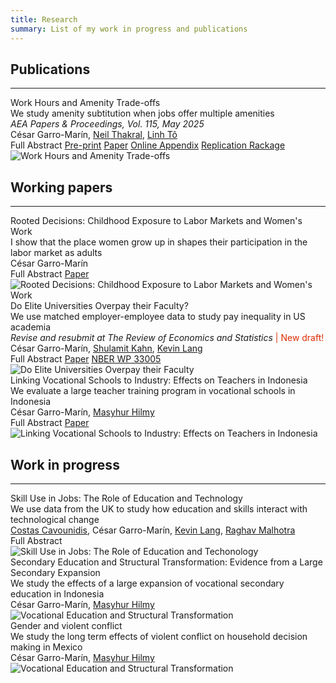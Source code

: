 ```yaml
---
title: Research
summary: List of my work in progress and publications
---
```



<head>
    <style>
        .hidden {
            display: none;
        }
    </style>
    <script>
        function showHideText(id) {
            var text = document.getElementById(id);
            if (text.style.display === "none") {
                text.style.display = "block";
            } else {
                text.style.display = "none";
            }
        }
    </script>
</head>


## Publications ##
<hr>
<div class="universal-wrapper">
<div class="media stream-item view-compact">
    <div class="media-body">
        <div class="section-subheading article-title mb-0 mt-0" id="amenities">Work Hours and Amenity Trade-offs</div>
        <div class="article-style">We study amenity subtitution when jobs offer multiple amenities <br> <i> AEA Papers & Proceedings, Vol. 115, May 2025 </i> </div>
        <div class="stream-meta article-metadata">
                <div>
                    <span class="author">César Garro-Marín,</span>
                    <span class="author"><a href="https://neilthakral.github.io/">Neil Thakral</a>, </span>
                    <span class="author"><a href="https://linh.to/">Linh Tô</a></span>
                </div>
        </div>
        <div class="btn-links">
           <a class="btn btn-outline-primary btn-page-header btn-sm" target="_blank" onclick="showHideText('amenities_abstract')">Full Abstract</a>
           <a class="btn btn-outline-primary btn-page-header btn-sm" href="https://cesarlgm.github.io/documents/papers/workhours.pdf" target="_blank">Pre-print</a>
           <a class="btn btn-outline-primary btn-page-header btn-sm" href="https://pubs.aeaweb.org/doi/pdfplus/10.1257/pandp.20251031" target="_blank">Paper</a>
           <a class="btn btn-outline-primary btn-page-header btn-sm" href="https://cesarlgm.github.io/documents/papers/workhours_appendix.pdf" target="_blank">Online Appendix</a>
           <a class="btn btn-outline-primary btn-page-header btn-sm" href="https://www.openicpsr.org/openicpsr/project/221382/version/V1/view" target="_blank">Replication Rackage</a>
            <p id="amenities_abstract" class="hidden" style="display: none; text-align: justify"><br>
                <strong>Abstract: </strong> We examine whether workers who place a higher value on specific job amenities are more likely to receive them in exchange for lower wages. While the classic compensating differentials model (Rosen, 1986) suggests they would, we show that when multiple amenities are considered together, the trade-offs become more complex. We develop a model that accounts for complementarity and substitutability in firms’ amenity offerings and workers’ preferences. Using data from the NLSY97, we find that shorter or more flexible work hours are often traded for other benefits, shaping gender disparities in wages and job amenities.
            </p>
        </div>
    </div>
    <div class="ml-3">
        <img src="/research/images/amenities_picture.png" alt="Work Hours and Amenity Trade-offs" loading="lazy">
    </div>
</div>
</div>


## Working papers ##
<hr>
<div class="universal-wrapper">
<div class="media stream-item view-compact">
    <div class="media-body">
        <div class="section-subheading article-title mb-0 mt-0" id="rooted">Rooted Decisions: Childhood Exposure to Labor Markets and Women's Work</div>
        <div class="article-style">I show that the place women grow up in shapes their participation in the labor market as adults  </div>
        <div class="stream-meta article-metadata">
            <div class="article-metadata">
                <div><span class="author">César Garro-Marín</span></div>
            </div>
        </div>
        <div class="btn-links">
           <a class="btn btn-outline-primary btn-page-header btn-sm" target="_blank" onclick="showHideText('idn_abstract')">Full Abstract</a>
           <a class="btn btn-outline-primary btn-page-header btn-sm" href="https://cesarlgm.github.io/documents/cesarlgm_rooted_intext.pdf" target="_blank">Paper</a>
            <p id="idn_abstract" class="hidden" style="display: none; text-align: justify"><br>
                <strong>Abstract: </strong> How does early exposure to labor markets affect women’s work in adulthood? Using Indonesian data, I find strong and persistent effects of longer exposure to high-female employment places, especially during the formative years between ages 6 and 15. My estimation strategy compares women who moved from their birthplace at different ages but now live in the same location. I find that women from high-employment areas have 5 percentage points higher employment than those from lower-employment areas, suggesting that about 23% of the spatial inequality in women’s work is passed to the next generation, likely through learning of birthplace gender norms.
            </p>
        </div>
    </div>
    <div class="ml-3">
        <img src="/research/images/idn_image_resized.png"   alt="Rooted Decisions: Childhood Exposure to Labor Markets and Women's Work" loading="lazy">
    </div>
</div>
<div class="media stream-item view-compact">
    <div class="media-body">
        <div class="section-subheading article-title mb-0 mt-0" id="akm">Do Elite Universities Overpay their Faculty?</div>
        <div class="article-style">We use matched employer-employee data to study pay inequality in US academia  <br> <i> Revise and resubmit at The Review of Economics and Statistics </i> <font  color="#dd2c00"> | New draft! </font></div>
        <div class="stream-meta article-metadata">
            <div class="article-metadata">
                <div>
                    <span class="author">César Garro-Marín,</span>
                    <span class="author"><a href="https://sites.bu.edu/shulamitkahn/">Shulamit Kahn</a>,</span>
                    <span class="author"><a href="https://sites.bu.edu/kevinlang/">Kevin Lang</a></span>
                </div>
            </div>
        </div>
        <div class="btn-links">
               <a class="btn btn-outline-primary btn-page-header btn-sm" target="_blank" onclick="showHideText('akm_abstract')">Full Abstract</a>
               <a class="btn btn-outline-primary btn-page-header btn-sm" href="https://cesarlgm.github.io/documents/papers/AKM_paper_v1.pdf" target="_blank">Paper</a>
               <a class="btn btn-outline-primary btn-page-header btn-sm" href="https://www.nber.org/papers/w33005" target="_blank">NBER WP 33005</a>
                <p id="akm_abstract" class="hidden" style="display: none; text-align: justify"><br><strong>Abstract: </strong>Do elite universities overpay their faculty? No. Elite institutions offer high salaries because they compete with other elite institutions for the most valued faculty. In contrast to the broader labor market, faculty are equally likely to move up and down the prestige ladder, and they increase their salary either way. We speculate that these differences reflect the visible nature of faculty productivity and the sporadic nature of academic job openings.</p>
        </div>
    </div>
    <div class="ml-3">
        <img src="/research/images/akm_image_resized.png" alt="Do Elite Universities Overpay their Faculty" loading="lazy">
    </div>
</div>
<div class="media stream-item view-showcase">
        <div class="media-body">
            <div class="section-subheading article-title mb-0 mt-0" id="smk">Linking Vocational Schools to Industry: Effects on Teachers in Indonesia</div>
            <div class="article-style">
            We evaluate a large teacher training program in vocational schools in Indonesia <font  color="#dd2c00">  </font> </div>
            <div class="stream-meta article-metadata">
                <div class="article-metadata">
                    <div>
                        <span class="author">César Garro-Marín,</span>
                        <span class="author"><a href="https://sites.google.com/view/masyhurhilmy/home?authuser=0">Masyhur Hilmy</a></span>
                    </div>
                </div>
            </div>
            <div class="btn-links">
               <a class="btn btn-outline-primary btn-page-header btn-sm" target="_blank" onclick="showHideText('smk_abstract')">Full Abstract</a>
               <a class="btn btn-outline-primary btn-page-header btn-sm" href="https://cesarlgm.github.io/documents/papers/garroHilmy_smk.pdf" target="_blank">Paper</a>
                <p id="smk_abstract" class="hidden" style="display: none; text-align: justify"><br><strong>Abstract: </strong>This paper evaluates a mass training program for in-service vocational school teachers in Indonesia. The government rolled out an intensive, field-specific professional development program provided by private sector firms to enhance teachers’ vocational skills. We use a randomized evaluation to assess its effects on teachers' knowledge, classroom practices, expectations of students' outcomes, and school quality. We find that this program crowded out existing professional development offerings with no increase in overall training participation. There is little evidence of improvements in teachers' knowledge or measures of school quality, albeit with suggestions of increased use of Information and Communication Technologies in the classroom. </p>
            </div>
        </div>
        <div class="ml-3">
            <img src="/research/images/smk_figure.png"  alt="Linking Vocational Schools to Industry: Effects on Teachers in Indonesia" loading="lazy">
        </div>
    </div>
</div>

<!--
<div class="media stream-item view-compact">
    <div class="media-body">
        <div class="section-subheading article-title mb-0 mt-0">
        <a href="/project/internal-project/">Internal Project</a></div><a href="/project/internal-project/" class="summary-link">
            <div class="article-style">
                An example of using the in-built project page.</div></a><div class="stream-meta article-metadata">
            </div>
            <div class="btn-links">
                <a class="btn btn-outline-primary btn-page-header btn-sm" href="/slides/example/" target="_blank">
                    Slides
                </a>
                <a class="btn btn-outline-primary btn-page-header btn-sm" href="https://twitter.com/georgecushen" target="_blank" rel="noopener">
                    <i class="fab fa-twitter mr-1"></i>Follow</a>
            </div></div><div class="ml-3"><a href="/project/internal-project/">
<img src="/project/internal-project/featured_hu3d03a01dcc18bc5be0e67db3d8d209a6_224363_150x0_resize_q75_h2_lanczos.webp" height="100" width="150" alt="Internal Project" loading="lazy"></a></div></div></div>-->

## Work in progress ##
<hr>
<div class="universal-wrapper">
   <div class="media stream-item view-showcase">
        <div class="media-body">
            <div class="section-subheading article-title mb-0 mt-0" id="skill-use">Skill Use in Jobs: The Role of Education and Technology</div>
            <div class="article-style">
            We use data from the UK to study how education and skills interact with technological change <!--<font  color="#dd2c00"> | Draft coming soon! </font>--> </div>
            <div class="stream-meta article-metadata">
                <div class="article-metadata">
                    <div>
                        <span class="author"><a href="https://warwick.ac.uk/fac/soc/economics/staff/ccavounidis/">Costas Cavounidis</a>,</span>
                        <span class="author">César Garro-Marín,</span>
                        <span class="author"><a href="https://sites.bu.edu/kevinlang/">Kevin Lang</a>,</span>
                        <span class="author"><a href="https://www.raghavmalhotra.net/">Raghav Malhotra</a></span>
                    </div>
                </div>
            </div>
             <div class="btn-links">
               <!--<a class="btn btn-outline-primary btn-page-header btn-sm" href="https://cesarlgm.github.io/documents/papers/AKM_paper_v1.pdf" target="_blank">Slides</a>-->
               <a class="btn btn-outline-primary btn-page-header btn-sm" target="_blank" onclick="showHideText('uk_abstract')">
                    Full Abstract
                </a>
                <!--<a class="btn btn-outline-primary btn-page-header btn-sm" href="https://cesarlgm.github.io/documents/papers/garroHilmy_smk.pdf" target="_blank">Paper</a>
                <a class="btn btn-outline-primary btn-page-header btn-sm" href="https://cesarlgm.github.io/documents/papers/garroHilmy_smk.pdf" target="_blank">Slides</a>-->
                <p id="uk_abstract" class="hidden" style="display: none; font-size=0.5em; text-align: justify"><br><strong>Abstract: </strong>Workers with different education levels consistently do the same jobs differently. We introduce a model in which each education level affords workers a menu of skill packages. While we classify skills into four broad categories, we allow the productivity and substitutability of skills to differ across occupations. Moreover, the change in productivity over time is specific to each skill and occupation. Consequently, we implicitly allow the nature of skills within these broad aggregates to differ among occupations. We identify the cost of acquiring different skills based primarily on these within-occupation differences. We find that more educated workers have lower costs of investing in social, adaptive, and abstract skill while less educated workers acquire manual skill at lower relative cost. These cost differences are consistent with the occupations workers with different levels of education choose.</p>
                </div>
        </div>
        <div class="ml-3">
            <img src="/research/images/skills_image.png"   alt="Skill Use in Jobs: The Role of Education and Techonology" loading="lazy">
        </div>
    </div>
    <div class="media stream-item view-showcase">
        <div class="media-body">
            <div class="section-subheading article-title mb-0 mt-0">Secondary Education and Structural Transformation: Evidence from a Large Secondary Expansion</div>
                <div class="article-style">
                    We study the effects of a large expansion of vocational secondary education in Indonesia</div>
                    <div class="stream-meta article-metadata">
                        <div class="article-metadata">
                            <div>
                                <span class="author">César Garro-Marín,</span>
                                <span class="author"><a href="https://sites.google.com/view/masyhurhilmy/home?authuser=0">Masyhur Hilmy</a></span>
                            </div>
                        </div>
                    </div>
                    <!--
                    <div class="btn-links">
                    <a class="btn btn-outline-primary btn-page-header btn-sm" href="https://cesarlgm.github.io/documents/AKM_paper_v1.pdf" target="_blank">pdf</a>
                    <a class="btn btn-outline-primary btn-page-header btn-sm" target="_blank" onclick="showHideText('uk_abstract')" style="font-size:0.8em">
                            Full Abstract
                        </a>
                        <p id="uk_abstract" class="hidden" style="display: none; font-size=0.5em; text-align: justify"><br><strong>Abstract: </strong>Workers with different education levels consistently do the same jobs differently. We introduce a model in which each education level affords workers a menu of skill packages. While we classify skills into four broad categories, we allow the productivity and substitutability of skills to differ across occupations. Moreover, the change in productivity over time is specific to each skill and occupation. Consequently, we implicitly allow the nature of skills within these broad aggregates to differ among occupations. We identify the cost of acquiring different skills based primarily on these within-occupation differences. We find that more educated workers have lower costs of investing in social, adaptive, and abstract skill while less educated workers acquire manual skill at lower cost. These cost differences are consistent with the occupations workers with different levels of education choose.</p>
                        </div>
                    -->
                </div>
            <div class="ml-3">
                <img src="/research/images/smk_construction.jpg"   alt="Vocational Education and Structural Transformation" loading="lazy">
            </div>
        </div>
        <div class="media stream-item view-showcase">
            <div class="media-body">
                <div class="section-subheading article-title mb-0 mt-0" id="gender-conflict">Gender and violent conflict</div>
                    <div class="article-style">
                        We study the long term effects of violent conflict on household decision making in Mexico
                    </div>
                    <div class="stream-meta article-metadata">
                        <div class="article-metadata">
                            <div>
                                <span class="author">César Garro-Marín,</span>
                                <span class="author"><a href="https://sites.google.com/view/masyhurhilmy/home?authuser=0">Masyhur Hilmy</a></span>
                            </div>
                        </div>
                    </div>
                        <!--
                        <div class="btn-links">
                        <a class="btn btn-outline-primary btn-page-header btn-sm" href="https://cesarlgm.github.io/documents/AKM_paper_v1.pdf" target="_blank">pdf</a>
                        <a class="btn btn-outline-primary btn-page-header btn-sm" target="_blank" onclick="showHideText('uk_abstract')" style="font-size:0.8em">
                                Full Abstract
                            </a>
                            <p id="uk_abstract" class="hidden" style="display: none; font-size=0.5em; text-align: justify"><br><strong>Abstract: </strong>Workers with different education levels consistently do the same jobs differently. We introduce a model in which each education level affords workers a menu of skill packages. While we classify skills into four broad categories, we allow the productivity and substitutability of skills to differ across occupations. Moreover, the change in productivity over time is specific to each skill and occupation. Consequently, we implicitly allow the nature of skills within these broad aggregates to differ among occupations. We identify the cost of acquiring different skills based primarily on these within-occupation differences. We find that more educated workers have lower costs of investing in social, adaptive, and abstract skill while less educated workers acquire manual skill at lower cost. These cost differences are consistent with the occupations workers with different levels of education choose.</p>
                            </div>
                        -->
            </div>
            <div class="ml-3">
                <img src="/research/images/gender_conflict.jpg"   alt="Vocational Education and Structural Transformation" loading="lazy">
            </div>
        </div>
    <!--
    <div class="media stream-item view-showcase">
        <div class="media-body">
            <div class="section-subheading article-title mb-0 mt-0" id="gender-crime">Gender and violent conflict</div>
                <div class="article-style">
                    We study the long term effects of violent conflict on household decision making in Mexico</div>
                    <div class="stream-meta article-metadata">
                        <div class="article-metadata">
                            <div>
                                <span class="author">César Garro-Marín,</span>
                                <span class="author"><a href="https://sites.google.com/view/masyhurhilmy/home?authuser=0">Masyhur Hilmy</a></span>
                            </div>
                        </div>
                        <div class="btn-links">
                            <a class="btn btn-outline-primary btn-page-header btn-sm" href="https://cesarlgm.github.io/documents/AKM_paper_v1.pdf" target="_blank">pdf</a>
                            <a class="btn btn-outline-primary btn-page-header btn-sm" target="_blank" onclick="showHideText('uk_abstract')" style="font-size:0.8em">
                                    Full Abstract
                                </a>
                                <p id="uk_abstract" class="hidden" style="display: none; font-size=0.5em; text-align: justify"><br><strong>Abstract: </strong>Workers with different education levels consistently do the same jobs differently. We introduce a model in which each education level affords workers a menu of skill packages. While we classify skills into four broad categories, we allow the productivity and substitutability of skills to differ across occupations. Moreover, the change in productivity over time is specific to each skill and occupation. Consequently, we implicitly allow the nature of skills within these broad aggregates to differ among occupations. We identify the cost of acquiring different skills based primarily on these within-occupation differences. We find that more educated workers have lower costs of investing in social, adaptive, and abstract skill while less educated workers acquire manual skill at lower cost. These cost differences are consistent with the occupations workers with different levels of education choose.</p>
                                </div>
                        </div>
                        <div class="ml-3">
                            <img src="/research/images/gender_conflict.jpg"   alt="Vocational Education and Structural Transformation" loading="lazy">
                        </div>
                    </div>
                </div>
            </div>
        </div>
    <div class="media stream-item view-compact">
        <div class="media-body">
            <div class="section-subheading article-title mb-0 mt-0">Gender and the Urban Wage Premium</div>
            <div class="article-style">
            The urban wage premium for men without a college degree has significantly declined in the United States since the 1980s, while women’s did not
            </div>
            <div class="stream-meta article-metadata">
                <div class="article-metadata">
                    <div>
                        <span class="author">César Garro-Marín</span>
                    </div>
                </div>
            </div>
            <div class="btn-links">
            </div>
        </div>
        <div class="ml-3">
            <img src="/research/images/akm_image_resized.png" height="100" width="150" alt="Do Elite Universities Overpay their Faculty" loading="lazy">
        </div>
    </div>
    -->
</div>

<!--
<div class="universal-wrapper"><div class="media stream-item view-compact"><div class="media-body"><div class="section-subheading article-title mb-0 mt-0"><a href="http://example.org" target="_blank" rel="noopener">External Project</a></div><a href="http://example.org" target="_blank" rel="noopener" class="summary-link"><div class="article-style">An example of linking directly to an external project website using <code>external_link</code>.</div></a><div class="stream-meta article-metadata"></div></div><div class="ml-3"><a href="http://example.org" target="_blank" rel="noopener"><img src="/project/external-project/featured_hu3d03a01dcc18bc5be0e67db3d8d209a6_329522_150x0_resize_q75_h2_lanczos.webp" height="100" width="150" alt="External Project" loading="lazy"></a></div></div><div class="media stream-item view-compact"><div class="media-body"><div class="section-subheading article-title mb-0 mt-0"><a href="/project/internal-project/">Internal Project</a></div><a href="/project/internal-project/" class="summary-link"><div class="article-style">An example of using the in-built project page.</div></a><div class="stream-meta article-metadata"></div><div class="btn-links"><a class="btn btn-outline-primary btn-page-header btn-sm" href="/slides/example/" target="_blank">Slides</a>
<a class="btn btn-outline-primary btn-page-header btn-sm" href="https://twitter.com/georgecushen" target="_blank" rel="noopener"><i class="fab fa-twitter mr-1"></i>Follow</a></div></div><div class="ml-3"><a href="/project/internal-project/"><img src="/project/internal-project/featured_hu3d03a01dcc18bc5be0e67db3d8d209a6_224363_150x0_resize_q75_h2_lanczos.webp" height="100" width="150" alt="Internal Project" loading="lazy"></a></div></div></div>-->


